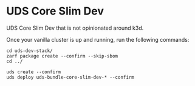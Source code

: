 # UDS Core Slim Dev

UDS Core Slim Dev that is not opinionated around k3d.

Once your vanilla cluster is up and running, run the following commands:

```shell
cd uds-dev-stack/
zarf package create --confirm --skip-sbom
cd ../

uds create --confirm
uds deploy uds-bundle-core-slim-dev-* --confirm
```
